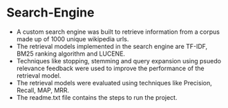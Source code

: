 # Search-Engine
* A custom search engine was built to retrieve information from a corpus made up of 1000 unique 
wikipedia urls.
* The retrieval models implemented in the search engine are TF-IDF, BM25 ranking algorithm and 
LUCENE.
* Techniques like stopping, stemming and query expansion using psuedo relevance feedback were used 
to improve the performance of the retrieval model.
* The retrieval models were evaluated using techniques like Precision, Recall, MAP, MRR.
* The readme.txt file contains the steps to run the project.
